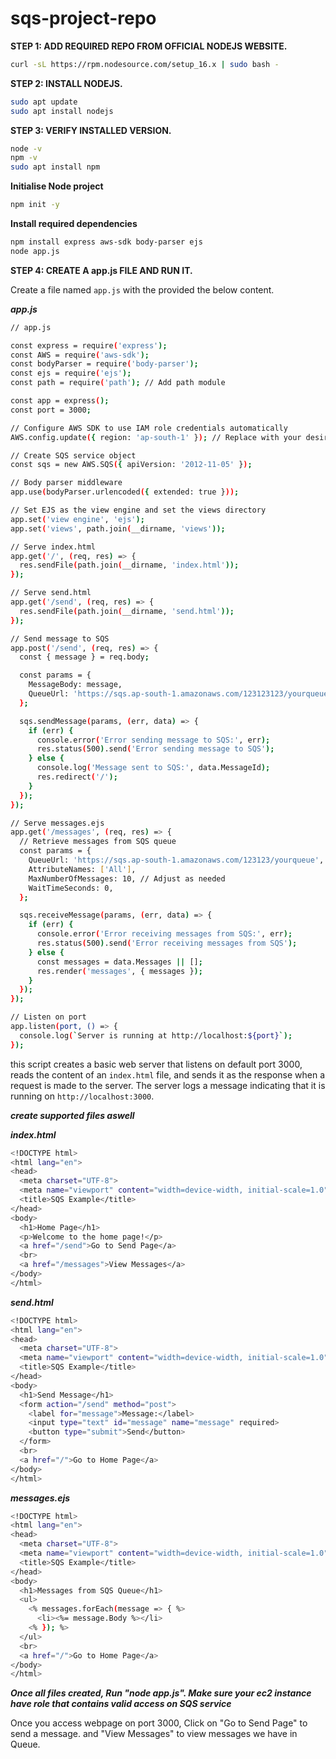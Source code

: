 # sqs-project-repo


**STEP 1: ADD REQUIRED REPO FROM OFFICIAL NODEJS WEBSITE.**

```bash
curl -sL https://rpm.nodesource.com/setup_16.x | sudo bash -
```

**STEP 2: INSTALL NODEJS.**

```bash
sudo apt update
sudo apt install nodejs
```

**STEP 3: VERIFY INSTALLED VERSION.**

```bash
node -v
npm -v
sudo apt install npm
```

**Initialise Node project**

```bash
npm init -y
```

**Install required dependencies**

```bash
npm install express aws-sdk body-parser ejs
node app.js
```


**STEP 4: CREATE A app.js FILE AND RUN IT.**

Create a file named `app.js` with the provided the below content.

***app.js***


```bash
// app.js

const express = require('express');
const AWS = require('aws-sdk');
const bodyParser = require('body-parser');
const ejs = require('ejs');
const path = require('path'); // Add path module

const app = express();
const port = 3000;

// Configure AWS SDK to use IAM role credentials automatically
AWS.config.update({ region: 'ap-south-1' }); // Replace with your desired AWS region

// Create SQS service object
const sqs = new AWS.SQS({ apiVersion: '2012-11-05' });

// Body parser middleware
app.use(bodyParser.urlencoded({ extended: true }));

// Set EJS as the view engine and set the views directory
app.set('view engine', 'ejs');
app.set('views', path.join(__dirname, 'views'));

// Serve index.html
app.get('/', (req, res) => {
  res.sendFile(path.join(__dirname, 'index.html'));
});

// Serve send.html
app.get('/send', (req, res) => {
  res.sendFile(path.join(__dirname, 'send.html'));
});

// Send message to SQS
app.post('/send', (req, res) => {
  const { message } = req.body;

  const params = {
    MessageBody: message,
    QueueUrl: 'https://sqs.ap-south-1.amazonaws.com/123123123/yourqueue', // Replace with your SQS queue URL
  };

  sqs.sendMessage(params, (err, data) => {
    if (err) {
      console.error('Error sending message to SQS:', err);
      res.status(500).send('Error sending message to SQS');
    } else {
      console.log('Message sent to SQS:', data.MessageId);
      res.redirect('/');
    }
  });
});

// Serve messages.ejs
app.get('/messages', (req, res) => {
  // Retrieve messages from SQS queue
  const params = {
    QueueUrl: 'https://sqs.ap-south-1.amazonaws.com/123123/yourqueue', // Replace with your SQS queue URL
    AttributeNames: ['All'],
    MaxNumberOfMessages: 10, // Adjust as needed
    WaitTimeSeconds: 0,
  };

  sqs.receiveMessage(params, (err, data) => {
    if (err) {
      console.error('Error receiving messages from SQS:', err);
      res.status(500).send('Error receiving messages from SQS');
    } else {
      const messages = data.Messages || [];
      res.render('messages', { messages });
    }
  });
});

// Listen on port
app.listen(port, () => {
  console.log(`Server is running at http://localhost:${port}`);
});

```

this script creates a basic web server that listens on default port 3000, reads the content of an `index.html` file, and sends it as the response when a request is made to the server. The server logs a message indicating that it is running on `http://localhost:3000`.


***create supported files aswell***

***index.html***

```bash
<!DOCTYPE html>
<html lang="en">
<head>
  <meta charset="UTF-8">
  <meta name="viewport" content="width=device-width, initial-scale=1.0">
  <title>SQS Example</title>
</head>
<body>
  <h1>Home Page</h1>
  <p>Welcome to the home page!</p>
  <a href="/send">Go to Send Page</a>
  <br>
  <a href="/messages">View Messages</a>
</body>
</html>

```


***send.html***

```bash
<!DOCTYPE html>
<html lang="en">
<head>
  <meta charset="UTF-8">
  <meta name="viewport" content="width=device-width, initial-scale=1.0">
  <title>SQS Example</title>
</head>
<body>
  <h1>Send Message</h1>
  <form action="/send" method="post">
    <label for="message">Message:</label>
    <input type="text" id="message" name="message" required>
    <button type="submit">Send</button>
  </form>
  <br>
  <a href="/">Go to Home Page</a>
</body>
</html>

```


***messages.ejs***

```bash
<!DOCTYPE html>
<html lang="en">
<head>
  <meta charset="UTF-8">
  <meta name="viewport" content="width=device-width, initial-scale=1.0">
  <title>SQS Example</title>
</head>
<body>
  <h1>Messages from SQS Queue</h1>
  <ul>
    <% messages.forEach(message => { %>
      <li><%= message.Body %></li>
    <% }); %>
  </ul>
  <br>
  <a href="/">Go to Home Page</a>
</body>
</html>

```

***Once all files created, Run "node app.js". Make sure your ec2 instance have role that contains valid access on SQS service***

Once you access webpage on port 3000, Click on "Go to Send Page" to send a message. and "View Messages" to view messages we have in Queue.
